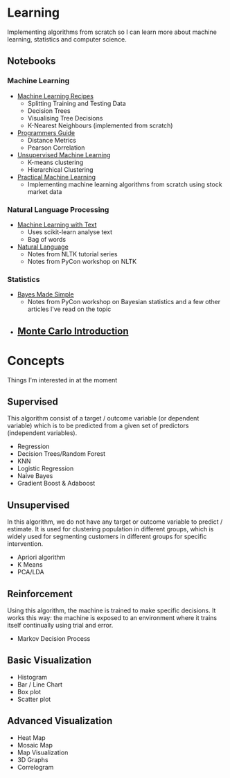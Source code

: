 # Learning
Implementing algorithms from scratch so I can learn more about machine learning, statistics and computer science.

## Notebooks

### Machine Learning
- [Machine Learning Recipes](notebooks/ml_recipes.ipynb)
    - Splitting Training and Testing Data
    - Decision Trees
    - Visualising Tree Decisions
    - K-Nearest Neighbours (implemented from scratch)
- [Programmers Guide](notebooks/programmers_guide.ipynb)
    - Distance Metrics
    - Pearson Correlation
- [Unsupervised Machine Learning](notebooks/unsupervised_ml.ipynb)
    - K-means clustering
    - Hierarchical Clustering
- [Practical Machine Learning](notebooks/practical_ml.ipynb)
    - Implementing machine learning algorithms from scratch using stock market data

### Natural Language Processing
- [Machine Learning with Text](notebooks/ml_text.ipynb)
    - Uses scikit-learn analyse text
    - Bag of words
- [Natural Language](notebooks/natural_language.ipynb)
    - Notes from NLTK tutorial series
    - Notes from PyCon workshop on NLTK

### Statistics
- [Bayes Made Simple](notebooks/bayes_simple.ipynb)
    - Notes from PyCon workshop on Bayesian statistics and a few other articles I've read on the topic
- [Monte Carlo Introduction](notebooks/monte_carlo_intro.ipynb)
    - 

# Concepts

Things I'm interested in at the moment

## Supervised
This algorithm consist of a target / outcome variable (or dependent variable) which is to be predicted from a given set of predictors (independent variables).
- Regression
- Decision Trees/Random Forest
- KNN
- Logistic Regression
- Naive Bayes
- Gradient Boost & Adaboost

## Unsupervised
 In this algorithm, we do not have any target or outcome variable to predict / estimate.  It is used for clustering population in different groups, which is widely used for segmenting customers in different groups for specific intervention.
- Apriori algorithm
- K Means
- PCA/LDA

## Reinforcement
Using this algorithm, the machine is trained to make specific decisions. It works this way: the machine is exposed to an environment where it trains itself continually using trial and error.
- Markov Decision Process

## Basic Visualization
- Histogram
- Bar / Line Chart
- Box plot
- Scatter plot

## Advanced Visualization
- Heat Map
- Mosaic Map
- Map Visualization
- 3D Graphs
- Correlogram